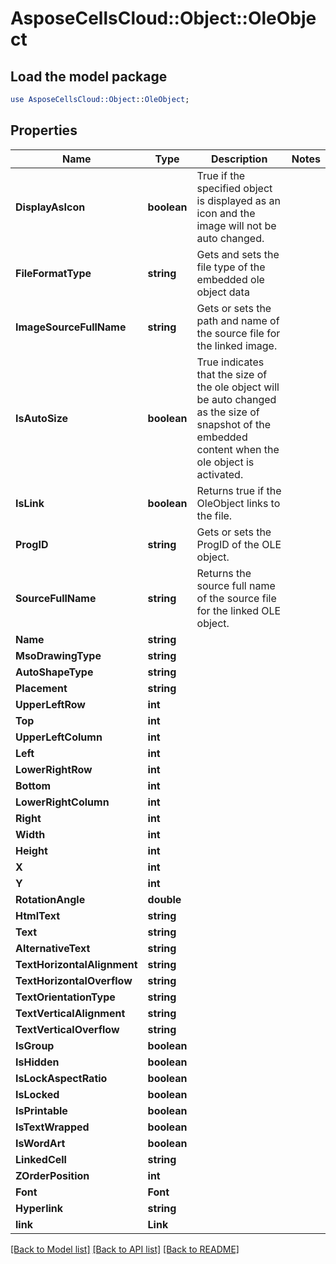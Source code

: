 # AsposeCellsCloud::Object::OleObject 

## Load the model package
```perl
use AsposeCellsCloud::Object::OleObject;
```

## Properties
Name | Type | Description | Notes
------------ | ------------- | ------------- | -------------
**DisplayAsIcon** | **boolean** | True if the specified object is displayed as an icon                         and the image will not be auto changed. |
**FileFormatType** | **string** | Gets and sets the file type of the embedded ole object data |
**ImageSourceFullName** | **string** | Gets or sets the path and name of the source file for the linked image. |
**IsAutoSize** | **boolean** | True indicates that the size of the ole object will be auto changed as the size of snapshot of the embedded content                        when the ole object is activated. |
**IsLink** | **boolean** | Returns true if the OleObject links to the file. |
**ProgID** | **string** | Gets or sets the ProgID of the OLE object. |
**SourceFullName** | **string** | Returns the source full name of the source file for the linked OLE object. |
**Name** | **string** |  |
**MsoDrawingType** | **string** |  |
**AutoShapeType** | **string** |  |
**Placement** | **string** |  |
**UpperLeftRow** | **int** |  |
**Top** | **int** |  |
**UpperLeftColumn** | **int** |  |
**Left** | **int** |  |
**LowerRightRow** | **int** |  |
**Bottom** | **int** |  |
**LowerRightColumn** | **int** |  |
**Right** | **int** |  |
**Width** | **int** |  |
**Height** | **int** |  |
**X** | **int** |  |
**Y** | **int** |  |
**RotationAngle** | **double** |  |
**HtmlText** | **string** |  |
**Text** | **string** |  |
**AlternativeText** | **string** |  |
**TextHorizontalAlignment** | **string** |  |
**TextHorizontalOverflow** | **string** |  |
**TextOrientationType** | **string** |  |
**TextVerticalAlignment** | **string** |  |
**TextVerticalOverflow** | **string** |  |
**IsGroup** | **boolean** |  |
**IsHidden** | **boolean** |  |
**IsLockAspectRatio** | **boolean** |  |
**IsLocked** | **boolean** |  |
**IsPrintable** | **boolean** |  |
**IsTextWrapped** | **boolean** |  |
**IsWordArt** | **boolean** |  |
**LinkedCell** | **string** |  |
**ZOrderPosition** | **int** |  |
**Font** | **Font** |  |
**Hyperlink** | **string** |  |
**link** | **Link** |  |  

[[Back to Model list]](../README.md#documentation-for-models) [[Back to API list]](../README.md#documentation-for-api-endpoints) [[Back to README]](../README.md)

